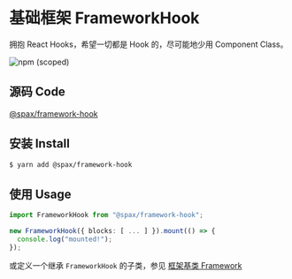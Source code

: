 # 基础框架 FrameworkHook

拥抱 React Hooks，希望一切都是 Hook 的，尽可能地少用 Component Class。

![npm (scoped)](https://img.shields.io/npm/v/@spax/framework-hook?color=4caf50)

## 源码 Code

[@spax/framework-hook](https://github.com/crossjs/spax/tree/master/packages/framework-hook)

## 安装 Install

```bash
$ yarn add @spax/framework-hook
```

## 使用 Usage

```typescript
import FrameworkHook from "@spax/framework-hook";

new FrameworkHook({ blocks: [ ... ] }).mount(() => {
  console.log("mounted!");
});
```

或定义一个继承 `FrameworkHook` 的子类，参见 [框架基类 Framework](../core/framework.md)
